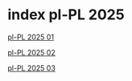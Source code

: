 # index pl-PL 2025

<a href="./01">pl-PL 2025 01</a>

<a href="./02">pl-PL 2025 02</a>

<a href="./03">pl-PL 2025 03</a>
